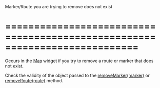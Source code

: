 <!--**
/*-------------------------------------------
    Auto-generated file. Do not modify.
-------------------------------------------

**-->
<!--d-->Marker/Route you are trying to remove does not exist<!--/d-->
===========================================================================
===========================================================================

<!--shortDescription-->
Occurs in the [Map](/Documentation/ApiReference/UI_Widgets/dxMap/) widget if you try to remove a route or marker that does not exist.
<!--/shortDescription-->

<!--fullDescription-->
Check the validity of the object passed to the [removeMarker(marker)](/Documentation/ApiReference/UI_Widgets/dxMap/Methods/#removeMarkermarker) or [removeRoute(route)](/Documentation/ApiReference/UI_Widgets/dxMap/Methods/#removeRouteroute) method.
<!--/fullDescription-->